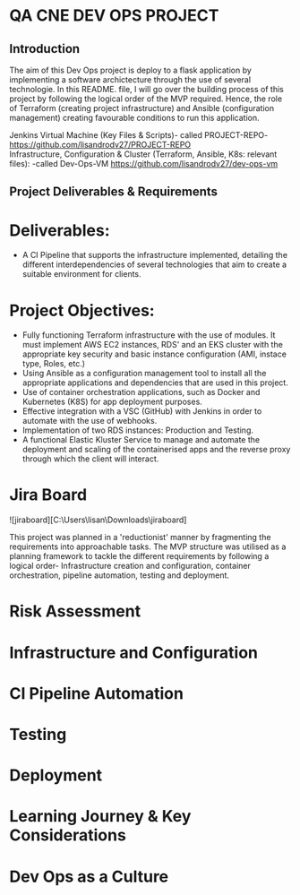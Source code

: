 # QA CNE DEV OPS PROJECT

## Introduction
The aim of this Dev Ops project is deploy to a flask application by implementing a software archictecture through the use of several technologie. In this README. file, I will go over the building process of this project by following the logical order of the MVP required. Hence, the role of Terraform (creating project infrastructure) and  Ansible (configuration management) creating favourable conditions to run this application.

Jenkins Virtual Machine (Key Files & Scripts)- called PROJECT-REPO- https://github.com/lisandrodv27/PROJECT-REPO
<br>
Infrastructure, Configuration & Cluster (Terraform, Ansible, K8s: relevant files): -called Dev-Ops-VM https://github.com/lisandrodv27/dev-ops-vm
<br>

## Project Deliverables & Requirements

# Deliverables:
- A CI Pipeline that supports the infrastructure implemented, detailing the different interdependencies of several technologies that aim to create a suitable environment for clients.

# Project Objectives:
- Fully functioning Terraform infrastructure with the use of modules. It must implement AWS EC2 instances, RDS' and an EKS cluster with the appropriate key security and basic instance configuration (AMI, instace type, Roles, etc.)
- Using Ansible as a configuration management tool to install all the appropriate applications and dependencies that are used in this project.
- Use of container orchestration applications, such as Docker and Kubernetes (K8S) for app deployment purposes.
- Effective integration with a VSC (GitHub) with Jenkins in order to automate with the use of webhooks.
- Implementation of two RDS instances: Production and Testing.
- A functional Elastic Kluster Service to manage and automate the deployment and scaling of the containerised apps and the reverse proxy through which the client will interact.

# Jira Board

![jiraboard][C:\Users\lisan\Downloads\jiraboard]

This project was planned in a 'reductionist' manner by fragmenting the requirements into approachable tasks. The MVP structure was utilised as a planning framework to tackle the different requirements by following a logical order- Infrastructure creation and configuration, container orchestration, pipeline automation, testing and deployment.

# Risk Assessment

# Infrastructure and Configuration

# CI Pipeline Automation

# Testing

# Deployment

# Learning Journey & Key Considerations

# Dev Ops as a Culture




